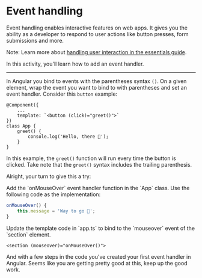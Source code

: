 # Event handling

Event handling enables interactive features on web apps. It gives you the ability as a developer to respond to user actions like button presses, form submissions and more.

Note: Learn more about [handling user interaction in the essentials guide](/essentials/templates#handling-user-interaction).

In this activity, you'll learn how to add an event handler.

<hr />

In Angular you bind to events with the parentheses syntax `()`. On a given element, wrap the event you want to bind to with parentheses and set an event handler. Consider this `button` example:

```angular-ts
@Component({
    ...
    template: `<button (click)="greet()">`
})
class App {
    greet() {
        console.log('Hello, there 👋');
    }
}
```

In this example, the `greet()` function will run every time the button is clicked. Take note that the `greet()` syntax includes the trailing parenthesis.

Alright, your turn to give this a try:

<docs-workflow>

<docs-step title="Add an event handler">
Add the `onMouseOver` event handler function in the `App` class. Use the following code as the implementation:

```ts
onMouseOver() {
    this.message = 'Way to go 🚀';
}
```

</docs-step>

<docs-step title="Bind to the template event">
Update the template code in `app.ts` to bind to the `mouseover` event of the `section` element.

```angular-html
<section (mouseover)="onMouseOver()">
```

</docs-step>

</docs-workflow>

And with a few steps in the code you've created your first event handler in Angular. Seems like you are getting pretty good at this, keep up the good work.
